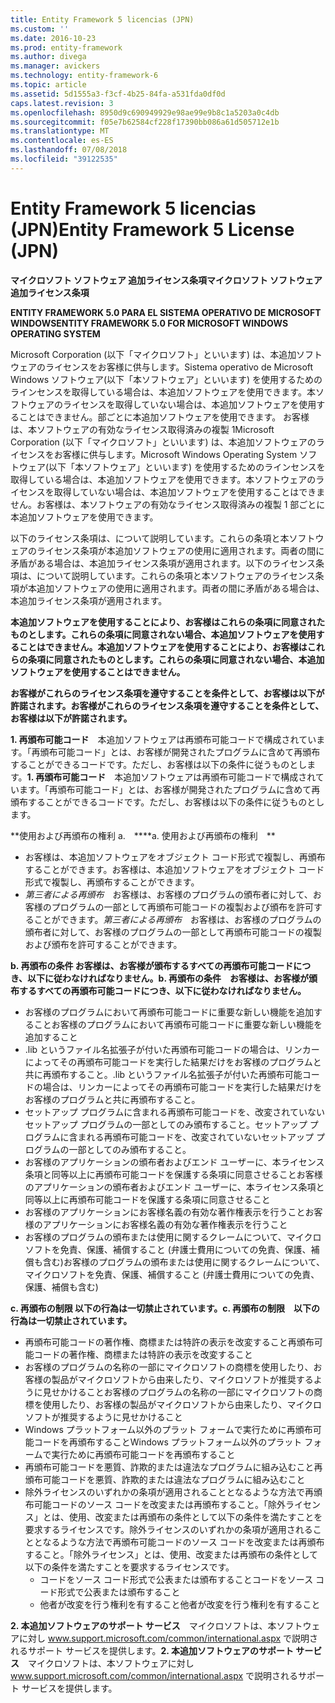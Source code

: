 ```yaml
---
title: Entity Framework 5 licencias (JPN)
ms.custom: ''
ms.date: 2016-10-23
ms.prod: entity-framework
ms.author: divega
ms.manager: avickers
ms.technology: entity-framework-6
ms.topic: article
ms.assetid: 5d1555a3-f3cf-4b25-84fa-a531fda0df0d
caps.latest.revision: 3
ms.openlocfilehash: 8950d9c690949929e98ae99e9b8c1a5203a0c4db
ms.sourcegitcommit: f05e7b62584cf228f17390bb086a61d505712e1b
ms.translationtype: MT
ms.contentlocale: es-ES
ms.lasthandoff: 07/08/2018
ms.locfileid: "39122535"
---
```

# <a name="entity-framework-5-license-jpn"></a><span data-ttu-id="dc91b-102">Entity Framework 5 licencias (JPN)</span><span class="sxs-lookup"><span data-stu-id="dc91b-102">Entity Framework 5 License (JPN)</span></span>
<span data-ttu-id="dc91b-103">**マイクロソフト ソフトウェア 追加ライセンス条項**</span><span class="sxs-lookup"><span data-stu-id="dc91b-103">**マイクロソフト ソフトウェア 追加ライセンス条項**</span></span>

<span data-ttu-id="dc91b-104">**ENTITY FRAMEWORK 5.0 PARA EL SISTEMA OPERATIVO DE MICROSOFT WINDOWS**</span><span class="sxs-lookup"><span data-stu-id="dc91b-104">**ENTITY FRAMEWORK 5.0 FOR MICROSOFT WINDOWS OPERATING SYSTEM**</span></span>

<span data-ttu-id="dc91b-105">Microsoft Corporation (以下「マイクロソフト」といいます) は、本追加ソフトウェアのライセンスをお客様に供与します。Sistema operativo de Microsoft Windows ソフトウェア(以下「本ソフトウェア」といいます) を使用するためのラインセンスを取得している場合は、本追加ソフトウェアを使用できます。本ソフトウェアのライセンスを取得していない場合は、本追加ソフトウェアを使用することはできません。部ごとに本追加ソフトウェアを使用できます。 お客様は、本ソフトウェアの有効なライセンス取得済みの複製 1</span><span class="sxs-lookup"><span data-stu-id="dc91b-105">Microsoft Corporation (以下「マイクロソフト」といいます) は、本追加ソフトウェアのライセンスをお客様に供与します。Microsoft Windows Operating System ソフトウェア(以下「本ソフトウェア」といいます) を使用するためのラインセンスを取得している場合は、本追加ソフトウェアを使用できます。本ソフトウェアのライセンスを取得していない場合は、本追加ソフトウェアを使用することはできません。お客様は、本ソフトウェアの有効なライセンス取得済みの複製 1 部ごとに本追加ソフトウェアを使用できます。</span></span>

<span data-ttu-id="dc91b-106">以下のライセンス条項は、について説明しています。これらの条項と本ソフトウェアのライセンス条項が本追加ソフトウェアの使用に適用されます。両者の間に矛盾がある場合は、本追加ライセンス条項が適用されます。</span><span class="sxs-lookup"><span data-stu-id="dc91b-106">以下のライセンス条項は、について説明しています。これらの条項と本ソフトウェアのライセンス条項が本追加ソフトウェアの使用に適用されます。両者の間に矛盾がある場合は、本追加ライセンス条項が適用されます。</span></span>

<span data-ttu-id="dc91b-107">**本追加ソフトウェアを使用することにより、お客様はこれらの条項に同意されたものとします。これらの条項に同意されない場合、本追加ソフトウェアを使用することはできません。**</span><span class="sxs-lookup"><span data-stu-id="dc91b-107">**本追加ソフトウェアを使用することにより、お客様はこれらの条項に同意されたものとします。これらの条項に同意されない場合、本追加ソフトウェアを使用することはできません。**</span></span>

<span data-ttu-id="dc91b-108">**お客様がこれらのライセンス条項を遵守することを条件として、お客様は以下が許諾されます。**</span><span class="sxs-lookup"><span data-stu-id="dc91b-108">**お客様がこれらのライセンス条項を遵守することを条件として、お客様は以下が許諾されます。**</span></span>

<span data-ttu-id="dc91b-109">**1. 再頒布可能コード**　本追加ソフトウェアは再頒布可能コードで構成されています。「再頒布可能コード」とは、お客様が開発されたプログラムに含めて再頒布することができるコードです。ただし、お客様は以下の条件に従うものとします。</span><span class="sxs-lookup"><span data-stu-id="dc91b-109">**1. 再頒布可能コード**　本追加ソフトウェアは再頒布可能コードで構成されています。「再頒布可能コード」とは、お客様が開発されたプログラムに含めて再頒布することができるコードです。ただし、お客様は以下の条件に従うものとします。</span></span>

<span data-ttu-id="dc91b-110">**使用および再頒布の権利 a.　**</span><span class="sxs-lookup"><span data-stu-id="dc91b-110">**a. 使用および再頒布の権利　**</span></span>

-   <span data-ttu-id="dc91b-111">お客様は、本追加ソフトウェアをオブジェクト コード形式で複製し、再頒布することができます。</span><span class="sxs-lookup"><span data-stu-id="dc91b-111">お客様は、本追加ソフトウェアをオブジェクト コード形式で複製し、再頒布することができます。</span></span>
-   <span data-ttu-id="dc91b-112">*第三者による再頒布*　お客様は、お客様のプログラムの頒布者に対して、お客様のプログラムの一部として再頒布可能コードの複製および頒布を許可することができます。</span><span class="sxs-lookup"><span data-stu-id="dc91b-112">*第三者による再頒布*　お客様は、お客様のプログラムの頒布者に対して、お客様のプログラムの一部として再頒布可能コードの複製および頒布を許可することができます。</span></span>

<span data-ttu-id="dc91b-113">**b. 再頒布の条件 お客様は、お客様が頒布するすべての再頒布可能コードにつき、以下に従わなければなりません。**</span><span class="sxs-lookup"><span data-stu-id="dc91b-113">**b. 再頒布の条件　お客様は、お客様が頒布するすべての再頒布可能コードにつき、以下に従わなければなりません。**</span></span>

-   <span data-ttu-id="dc91b-114">お客様のプログラムにおいて再頒布可能コードに重要な新しい機能を追加すること</span><span class="sxs-lookup"><span data-stu-id="dc91b-114">お客様のプログラムにおいて再頒布可能コードに重要な新しい機能を追加すること</span></span>
-   <span data-ttu-id="dc91b-115">.lib というファイル名拡張子が付いた再頒布可能コードの場合は、リンカーによってその再頒布可能コードを実行した結果だけをお客様のプログラムと共に再頒布すること。</span><span class="sxs-lookup"><span data-stu-id="dc91b-115">.lib というファイル名拡張子が付いた再頒布可能コードの場合は、リンカーによってその再頒布可能コードを実行した結果だけをお客様のプログラムと共に再頒布すること。</span></span>
-   <span data-ttu-id="dc91b-116">セットアップ プログラムに含まれる再頒布可能コードを、改変されていないセットアップ プログラムの一部としてのみ頒布すること。</span><span class="sxs-lookup"><span data-stu-id="dc91b-116">セットアップ プログラムに含まれる再頒布可能コードを、改変されていないセットアップ プログラムの一部としてのみ頒布すること。</span></span>
-   <span data-ttu-id="dc91b-117">お客様のアプリケーションの頒布者およびエンド ユーザーに、本ライセンス条項と同等以上に再頒布可能コードを保護する条項に同意させること</span><span class="sxs-lookup"><span data-stu-id="dc91b-117">お客様のアプリケーションの頒布者およびエンド ユーザーに、本ライセンス条項と同等以上に再頒布可能コードを保護する条項に同意させること</span></span>
-   <span data-ttu-id="dc91b-118">お客様のアプリケーションにお客様名義の有効な著作権表示を行うこと</span><span class="sxs-lookup"><span data-stu-id="dc91b-118">お客様のアプリケーションにお客様名義の有効な著作権表示を行うこと</span></span>
-   <span data-ttu-id="dc91b-119">お客様のプログラムの頒布または使用に関するクレームについて、マイクロソフトを免責、保護、補償すること (弁護士費用についての免責、保護、補償も含む)</span><span class="sxs-lookup"><span data-stu-id="dc91b-119">お客様のプログラムの頒布または使用に関するクレームについて、マイクロソフトを免責、保護、補償すること (弁護士費用についての免責、保護、補償も含む)</span></span>

<span data-ttu-id="dc91b-120">**c. 再頒布の制限 以下の行為は一切禁止されています。**</span><span class="sxs-lookup"><span data-stu-id="dc91b-120">**c. 再頒布の制限　以下の行為は一切禁止されています。**</span></span>

-   <span data-ttu-id="dc91b-121">再頒布可能コードの著作権、商標または特許の表示を改変すること</span><span class="sxs-lookup"><span data-stu-id="dc91b-121">再頒布可能コードの著作権、商標または特許の表示を改変すること</span></span>
-   <span data-ttu-id="dc91b-122">お客様のプログラムの名称の一部にマイクロソフトの商標を使用したり、お客様の製品がマイクロソフトから由来したり、マイクロソフトが推奨するように見せかけること</span><span class="sxs-lookup"><span data-stu-id="dc91b-122">お客様のプログラムの名称の一部にマイクロソフトの商標を使用したり、お客様の製品がマイクロソフトから由来したり、マイクロソフトが推奨するように見せかけること</span></span>
-   <span data-ttu-id="dc91b-123">Windows プラットフォーム以外のプラット フォームで実行ために再頒布可能コードを再頒布すること</span><span class="sxs-lookup"><span data-stu-id="dc91b-123">Windows プラットフォーム以外のプラット フォームで実行ために再頒布可能コードを再頒布すること</span></span>
-   <span data-ttu-id="dc91b-124">再頒布可能コードを悪質、詐欺的または違法なプログラムに組み込むこと</span><span class="sxs-lookup"><span data-stu-id="dc91b-124">再頒布可能コードを悪質、詐欺的または違法なプログラムに組み込むこと</span></span>
-   <span data-ttu-id="dc91b-125">除外ライセンスのいずれかの条項が適用されることとなるような方法で再頒布可能コードのソース コードを改変または再頒布すること。「除外ライセンス」とは、使用、改変または再頒布の条件として以下の条件を満たすことを要求するライセンスです。</span><span class="sxs-lookup"><span data-stu-id="dc91b-125">除外ライセンスのいずれかの条項が適用されることとなるような方法で再頒布可能コードのソース コードを改変または再頒布すること。「除外ライセンス」とは、使用、改変または再頒布の条件として以下の条件を満たすことを要求するライセンスです。</span></span>
    -   <span data-ttu-id="dc91b-126">コードをソース コード形式で公表または頒布すること</span><span class="sxs-lookup"><span data-stu-id="dc91b-126">コードをソース コード形式で公表または頒布すること</span></span>
    -   <span data-ttu-id="dc91b-127">他者が改変を行う権利を有すること</span><span class="sxs-lookup"><span data-stu-id="dc91b-127">他者が改変を行う権利を有すること</span></span>

<span data-ttu-id="dc91b-128">**2. 本追加ソフトウェアのサポート サービス**　マイクロソフトは、本ソフトウェアに対し www.support.microsoft.com/common/international.aspx で説明されるサポート サービスを提供します。</span><span class="sxs-lookup"><span data-stu-id="dc91b-128">**2. 本追加ソフトウェアのサポート サービス**　マイクロソフトは、本ソフトウェアに対し www.support.microsoft.com/common/international.aspx で説明されるサポート サービスを提供します。</span></span>
